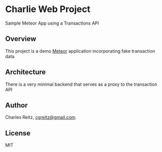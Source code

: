 # Charlie Web Project
Sample Meteor App using a Transactions API

## Overview

This project is a demo [Meteor](https://www.meteor.com) application incorporating fake transaction data

## Architecture

There is a very minimal backend that serves as a proxy to the transaction API

## Author

Charles Reitz, cgreitz@gmail.com.

## License

MIT
